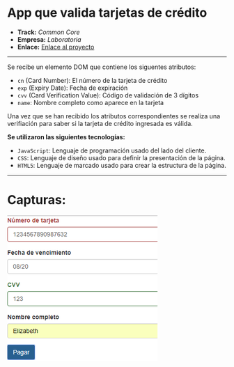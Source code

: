 # App que valida tarjetas de crédito

* **Track:** _Common Core_
* **Empresa:** _Laboratoria_
* **Enlace:** [Enlace al proyecto](https://superliza.github.io/card-validator-without-plugin/)

---

Se recibe un elemento DOM que contiene los siguentes atributos:
* `cn` (Card Number): El número de la tarjeta de crédito
* `exp` (Expiry Date): Fecha de expiración
* `cvv` (Card Verification Value): Código de validación de 3 dígitos
* `name`: Nombre completo como aparece en la tarjeta

Una vez que se han recibido los atributos correspondientes se realiza una verifiación para saber si la tarjeta de crédito ingresada es válida.

**Se utilizaron las siguientes tecnologías:**

* `JavaScript`: Lenguaje de programación usado del lado del cliente.
* `CSS`: Lenguaje de diseño usado para definir la presentación de la página.
* `HTML5`: Lenguaje de marcado usado para crear la estructura de la página.

---

# Capturas:

![Captura 1](assets/images/card-validator.png)
